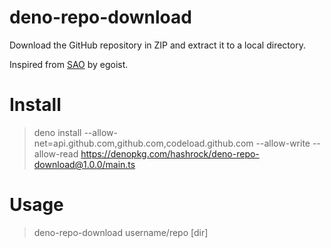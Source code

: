 # deno-repo-download

Download the GitHub repository in ZIP and extract it to a local directory.

Inspired from [SAO](https://github.com/saojs/sao) by egoist.

# Install

> deno install --allow-net=api.github.com,github.com,codeload.github.com --allow-write --allow-read https://denopkg.com/hashrock/deno-repo-download@1.0.0/main.ts

# Usage

> deno-repo-download username/repo [dir]
